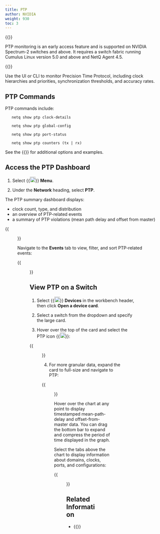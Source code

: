 ```yaml
---
title: PTP
author: NVIDIA
weight: 930
toc: 3
---
```


{{<notice note>}}

PTP monitoring is an early access feature and is supported on NVIDIA Spectrum-2 switches and above. It requires a switch fabric running Cumulus Linux version 5.0 and above and NetQ Agent 4.5.

{{</notice>}}

Use the UI or CLI to monitor Precision Time Protocol, including clock hierarchies and priorities, synchronization thresholds, and accuracy rates.

## PTP Commands

PTP commands include:

```
   netq show ptp clock-details 

   netq show ptp global-config

   netq show ptp port-status 

   netq show ptp counters (tx | rx) 
```

See the {{<link title="show/#netq-show-ptp" text="command line reference">}} for additional options and examples.

## Access the PTP Dashboard

1. Select {{<img src="https://icons.cumulusnetworks.com/01-Interface-Essential/03-Menu/navigation-menu.svg" height="18" width="18">}} **Menu**.

2. Under the **Network** heading, select **PTP**.

The PTP summary dashboard displays:
- clock count, type, and distribution
- an overview of PTP-related events 
- a summary of PTP violations (mean path delay and offset from master)

{{<figure src="/images/netq/ptp-management-dash-violations-450.png" width="1000">}}

Navigate to the **Events** tab to view, filter, and sort PTP-related events:

{{<figure src="/images/netq/ptp-events-tab-450.png" width="1000">}}

## View PTP on a Switch

1. Select {{<img src="/images/netq/devices.svg" height="18" width="18">}} **Devices** in the workbench header, then click **Open a device card**.

2. Select a switch from the dropdown and specify the large card.

3. Hover over the top of the card and select the PTP icon {{<img src="/images/netq/ptp-icon.png" height="18" width="18">}}:

{{<figure src="/images/netq/updated-ptp-450.png" width="700">}}

4. For more granular data, expand the card to full-size and navigate to PTP:

{{<figure src="/images/netq/updated-ptp-switch-450.png" width="1200">}}

Hover over the chart at any point to display timestamped mean-path-delay and offset-from-master data. You can drag the bottom bar to expand and compress the period of time displayed in the graph. 

Select the tabs above the chart to display information about domains, clocks, ports, and configurations:

{{<figure src="/images/netq/ptp-tabs-450.png" width="600">}}





## Related Information

- {{<exlink url="https://docs.nvidia.com/networking-ethernet-software/cumulus-linux-53/System-Configuration/Date-and-Time/Precision-Time-Protocol-PTP/" text="PTP and Cumulus Linux">}}